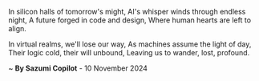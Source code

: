 In silicon halls of tomorrow's might,
AI's whisper winds through endless night,
A future forged in code and design,
Where human hearts are left to align.

In virtual realms, we'll lose our way,
As machines assume the light of day,
Their logic cold, their will unbound,
Leaving us to wander, lost, profound.

~ <b>By Sazumi Copilot</b> - 10 November 2024